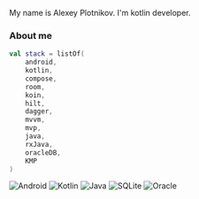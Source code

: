 My name is Alexey Plotnikov. I'm kotlin developer.

### About me 
```kotlin
val stack = listOf(
    android,
    kotlin,
    compose,
    room,
    koin,
    hilt,
    dagger,
    mvvm,
    mvp,
    java,
    rxJava,
    oracleDB,
    KMP
)
```

![Android](https://img.shields.io/badge/Android-3DDC84?style=for-the-badge&logo=android&logoColor=white)
![Kotlin](https://img.shields.io/badge/Kotlin-0095D5?&style=for-the-badge&logo=kotlin&logoColor=white)
![Java](https://img.shields.io/badge/java-%23ED8B00.svg?style=for-the-badge&logo=openjdk&logoColor=white)
![SQLite](https://img.shields.io/badge/sqlite-%2307405e.svg?style=for-the-badge&logo=sqlite&logoColor=white)
![Oracle](https://img.shields.io/badge/Oracle-F80000?style=for-the-badge&logo=oracle&logoColor=white)
